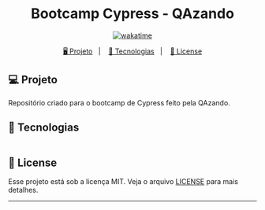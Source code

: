 <h1 align="center">
  Bootcamp Cypress - QAzando
</h1>

<p align="center">
  <a href="https://wakatime.com/badge/user/68660678-6b86-4b78-98df-f5f41a37e1bc/project/267307b5-759d-4399-a4c9-7a5b262c433d"><img src="https://wakatime.com/badge/user/68660678-6b86-4b78-98df-f5f41a37e1bc/project/267307b5-759d-4399-a4c9-7a5b262c433d.svg" alt="wakatime"></a>
</p>

<p align="center">
  <a href="#-projeto">🖥️ Projeto</a>&nbsp;&nbsp;&nbsp;|&nbsp;&nbsp;&nbsp;
  <a href="#-tecnologias">🚀 Tecnologias</a>&nbsp;&nbsp;&nbsp;|&nbsp;&nbsp;&nbsp;
  <a href="#-license">📝 License</a>
</p>

## 💻 Projeto

Repositório criado para o bootcamp de Cypress feito pela QAzando.

## 🚀 Tecnologias

<p align="center">
  <img src="">
</p>

## 📝 License

Esse projeto está sob a licença MIT. Veja o arquivo [LICENSE](LICENSE) para mais detalhes.

---

